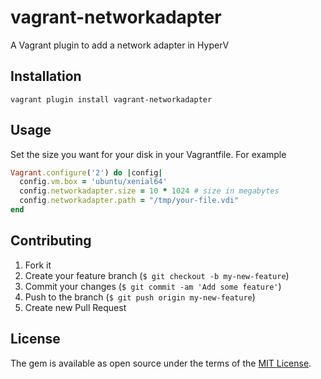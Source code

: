 # vagrant-networkadapter

A Vagrant plugin to add a network adapter in HyperV


## Installation


```shell
vagrant plugin install vagrant-networkadapter
```

## Usage

Set the size you want for your disk in your Vagrantfile. For example

```ruby
Vagrant.configure('2') do |config|
  config.vm.box = 'ubuntu/xenial64'
  config.networkadapter.size = 10 * 1024 # size in megabytes
  config.networkadapter.path = "/tmp/your-file.vdi"
end
```

## Contributing

1. Fork it
2. Create your feature branch (`$ git checkout -b my-new-feature`)
3. Commit your changes (`$ git commit -am 'Add some feature'`)
4. Push to the branch (`$ git push origin my-new-feature`)
5. Create new Pull Request

## License

The gem is available as open source under the terms of the [MIT License](http://opensource.org/licenses/MIT).

